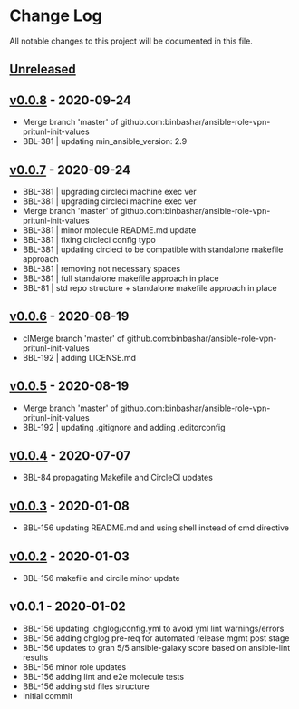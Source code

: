 # Change Log

All notable changes to this project will be documented in this file.

<a name="unreleased"></a>
## [Unreleased]



<a name="v0.0.8"></a>
## [v0.0.8] - 2020-09-24

- Merge branch 'master' of github.com:binbashar/ansible-role-vpn-pritunl-init-values
- BBL-381 | updating min_ansible_version: 2.9


<a name="v0.0.7"></a>
## [v0.0.7] - 2020-09-24

- BBL-381 | upgrading circleci machine exec ver
- BBL-381 | upgrading circleci machine exec ver
- Merge branch 'master' of github.com:binbashar/ansible-role-vpn-pritunl-init-values
- BBL-381 | minor molecule README.md update
- BBL-381 | fixing circleci config typo
- BBL-381 | updating circleci to be compatible with standalone makefile approach
- BBL-381 | removing not necessary spaces
- BBL-381 | full standalone makefile approach in place
- BBL-81 | std repo structure + standalone makefile approach in place


<a name="v0.0.6"></a>
## [v0.0.6] - 2020-08-19

- clMerge branch 'master' of github.com:binbashar/ansible-role-vpn-pritunl-init-values
- BBL-192 | adding LICENSE.md


<a name="v0.0.5"></a>
## [v0.0.5] - 2020-08-19

- Merge branch 'master' of github.com:binbashar/ansible-role-vpn-pritunl-init-values
- BBL-192 | updating .gitignore and adding .editorconfig


<a name="v0.0.4"></a>
## [v0.0.4] - 2020-07-07

- BBL-84 propagating Makefile and CircleCI updates


<a name="v0.0.3"></a>
## [v0.0.3] - 2020-01-08

- BBL-156 updating README.md and using shell instead of cmd directive


<a name="v0.0.2"></a>
## [v0.0.2] - 2020-01-03

- BBL-156 makefile and circile minor update


<a name="v0.0.1"></a>
## v0.0.1 - 2020-01-02

- BBL-156 updating .chglog/config.yml to avoid yml lint warnings/errors
- BBL-156 adding chglog pre-req for automated release mgmt post stage
- BBL-156 updates to gran 5/5 ansible-galaxy score based on ansible-lint results
- BBL-156 minor role updates
- BBL-156 adding lint and e2e molecule tests
- BBL-156 adding std files structure
- Initial commit


[Unreleased]: https://github.com/binbashar/ansible-role-vpn-pritunl-init-values/compare/v0.0.8...HEAD
[v0.0.8]: https://github.com/binbashar/ansible-role-vpn-pritunl-init-values/compare/v0.0.7...v0.0.8
[v0.0.7]: https://github.com/binbashar/ansible-role-vpn-pritunl-init-values/compare/v0.0.6...v0.0.7
[v0.0.6]: https://github.com/binbashar/ansible-role-vpn-pritunl-init-values/compare/v0.0.5...v0.0.6
[v0.0.5]: https://github.com/binbashar/ansible-role-vpn-pritunl-init-values/compare/v0.0.4...v0.0.5
[v0.0.4]: https://github.com/binbashar/ansible-role-vpn-pritunl-init-values/compare/v0.0.3...v0.0.4
[v0.0.3]: https://github.com/binbashar/ansible-role-vpn-pritunl-init-values/compare/v0.0.2...v0.0.3
[v0.0.2]: https://github.com/binbashar/ansible-role-vpn-pritunl-init-values/compare/v0.0.1...v0.0.2
